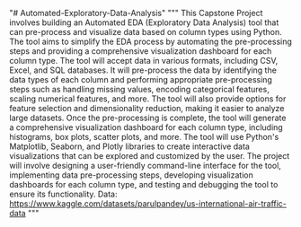"# Automated-Exploratory-Data-Analysis" 
"""
This Capstone Project involves building an Automated EDA (Exploratory Data Analysis) tool that can pre-process and visualize data based on column types using Python. The tool aims to simplify the EDA process by automating the pre-processing steps and providing a comprehensive visualization dashboard for each column type. The tool will accept data in various formats, including CSV, Excel, and SQL databases. It will pre-process the data by identifying the data types of each column and performing appropriate pre-processing steps such as handling missing values, encoding categorical features, scaling numerical features, and more. The tool will also provide options for feature selection and dimensionality reduction, making it easier to analyze large datasets. Once the pre-processing is complete, the tool will generate a comprehensive visualization dashboard for each column type, including histograms, box plots, scatter plots, and more. The tool will use Python's Matplotlib, Seaborn, and Plotly libraries to create interactive data visualizations that can be explored and customized by the user. The project will involve designing a user-friendly command-line interface for the tool, implementing data pre-processing steps, developing visualization dashboards for each column type, and testing and debugging the tool to ensure its functionality. Data: https://www.kaggle.com/datasets/parulpandey/us-international-air-traffic-data
"""

